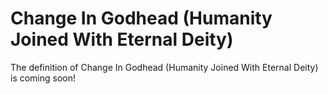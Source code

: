 # Change In Godhead (Humanity Joined With Eternal Deity)

The definition of Change In Godhead (Humanity Joined With Eternal Deity) is coming soon!
